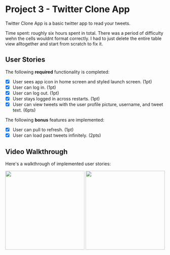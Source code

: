 # Project 3 - Twitter Clone App

Twitter Clone App is a basic twitter app to read your tweets.

Time spent: roughly six hours spent in total. There was a period of difficulty wehn the cells wouldnt format correctly. I had to just delete the entire table view alltogether and start from scratch to fix it.

## User Stories

The following **required** functionality is completed:

- [x] User sees app icon in home screen and styled launch screen. (1pt)
- [x] User can log in. (1pt)
- [x] User can log out. (1pt)
- [x] User stays logged in across restarts. (1pt)
- [x] User can view tweets with the user profile picture, username, and tweet text. (6pts)

The following **bonus** features are implemented:

- [x] User can pull to refresh. (1pt)
- [x] User can load past tweets infinitely. (2pts)

## Video Walkthrough

Here's a walkthrough of implemented user stories:

<img src=http://g.recordit.co/h51pJmmoTa.gif width=250/>

<img src=http://g.recordit.co/3tTwGADr2L.gif width=250/>

